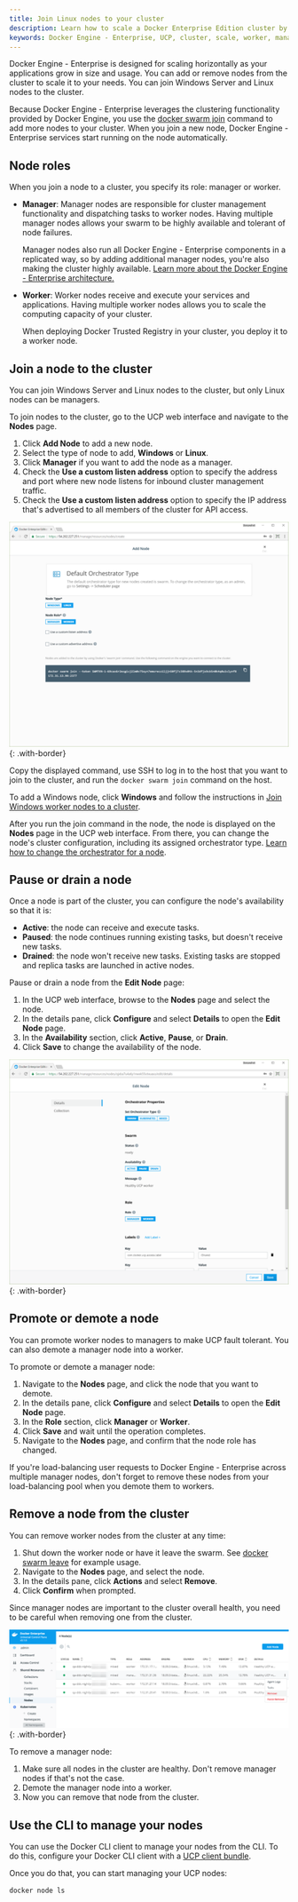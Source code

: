 ```yaml
---
title: Join Linux nodes to your cluster
description: Learn how to scale a Docker Enterprise Edition cluster by adding manager and worker nodes.
keywords: Docker Engine - Enterprise, UCP, cluster, scale, worker, manager
---
```


Docker Engine - Enterprise is designed for scaling horizontally as your applications grow in
size and usage. You can add or remove nodes from the cluster to scale it
to your needs. You can join Windows Server and Linux nodes
to the cluster.

Because Docker Engine - Enterprise leverages the clustering functionality provided by Docker
Engine, you use the [docker swarm join](/engine/swarm/swarm-tutorial/add-nodes.md)
command to add more nodes to your cluster. When you join a new node, Docker Engine - Enterprise
services start running on the node automatically.

## Node roles

When you join a node to a cluster, you specify its role: manager or worker.

- **Manager**: Manager nodes are responsible for cluster management
  functionality and dispatching tasks to worker nodes. Having multiple
  manager nodes allows your swarm to be highly available and tolerant of
  node failures.

  Manager nodes also run all Docker Engine - Enterprise components in a replicated way, so
  by adding additional manager nodes, you're also making the cluster highly
  available.
  [Learn more about the Docker Engine - Enterprise architecture.](/enterprise/docker-ee-architecture.md)

- **Worker**: Worker nodes receive and execute your services and applications.
  Having multiple worker nodes allows you to scale the computing capacity of
  your cluster.

  When deploying Docker Trusted Registry in your cluster, you deploy it to a
  worker node.

## Join a node to the cluster

You can join Windows Server and Linux nodes to the cluster,
but only Linux nodes can be managers.

To join nodes to the cluster, go to the UCP web interface and navigate to the
**Nodes** page.

1.  Click **Add Node** to add a new node.
2.  Select the type of node to add, **Windows** or **Linux**.
2.  Click **Manager** if you want to add the node as a manager.
3.  Check the **Use a custom listen address** option to specify the address
    and port where new node listens for inbound cluster management traffic.
4.  Check the **Use a custom listen address** option to specify the
    IP address that's advertised to all members of the cluster for API access.

![](../../../images/join-nodes-to-cluster-2.png){: .with-border}

Copy the displayed command, use SSH to log in to the host that you want to
join to the cluster, and run the `docker swarm join` command on the host.

To add a Windows node, click **Windows** and follow the instructions in
[Join Windows worker nodes to a cluster](join-windows-nodes-to-cluster.md).

After you run the join command in the node, the node is displayed on the
**Nodes** page in the UCP web interface. From there, you can change the node's
cluster configuration, including its assigned orchestrator type.
[Learn how to change the orchestrator for a node](../set-orchestrator-type.md).    

## Pause or drain a node

Once a node is part of the cluster, you can configure the node's availability
so that it is:

- **Active**: the node can receive and execute tasks.
- **Paused**: the node continues running existing tasks, but doesn't receive
  new tasks.
- **Drained**: the node won't receive new tasks. Existing tasks are stopped and
  replica tasks are launched in active nodes.

Pause or drain a node from the **Edit Node** page:

1.  In the UCP web interface, browse to the **Nodes** page and select the node.
2.  In the details pane, click **Configure** and select **Details** to open
    the **Edit Node** page.
3.  In the **Availability** section, click **Active**, **Pause**, or **Drain**.  
4.  Click **Save** to change the availability of the node.

![](../../../images/join-nodes-to-cluster-3.png){: .with-border}

## Promote or demote a node

You can promote worker nodes to managers to make UCP fault tolerant. You can
also demote a manager node into a worker.

To promote or demote a manager node:

1.  Navigate to the **Nodes** page, and click the node that you want to demote.
2.  In the details pane, click **Configure** and select **Details** to open
    the **Edit Node** page.
3.  In the **Role** section, click **Manager** or **Worker**.
4.  Click **Save** and wait until the operation completes.
5.  Navigate to the **Nodes** page, and confirm that the node role has changed.

If you're load-balancing user requests to Docker Engine - Enterprise across multiple manager
nodes, don't forget to remove these nodes from your load-balancing pool when
you demote them to workers.

## Remove a node from the cluster

You can remove worker nodes from the cluster at any time:

1.  Shut down the worker node or have it leave the swarm. See [docker swarm leave](/engine/reference/commandline/swarm_leave/#extended-description) for example usage. 
2.  Navigate to the **Nodes** page, and select the node.
3.  In the details pane, click **Actions** and select **Remove**.
4.  Click **Confirm** when prompted.

Since manager nodes are important to the cluster overall health, you need to
be careful when removing one from the cluster.


![](../../../images/ucp-remove-node.png){: .with-border}

To remove a manager node:

1. Make sure all nodes in the cluster are healthy. Don't remove manager nodes
if that's not the case.
2. Demote the manager node into a worker.
3. Now you can remove that node from the cluster.

## Use the CLI to manage your nodes

You can use the Docker CLI client to manage your nodes from the CLI. To do
this, configure your Docker CLI client with a [UCP client bundle](../../../user-access/cli.md).

Once you do that, you can start managing your UCP nodes:

```bash
docker node ls
```
